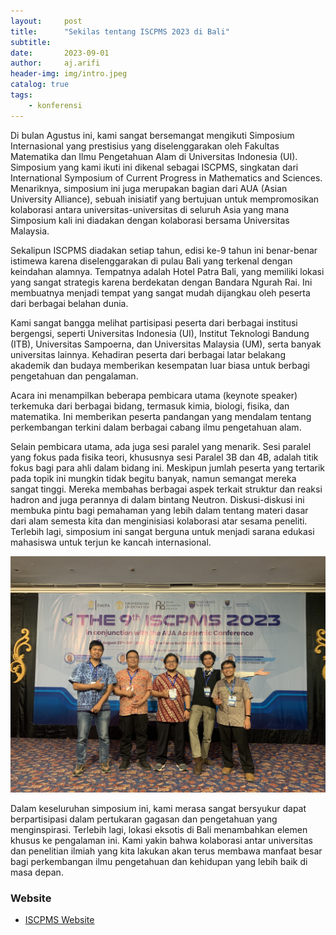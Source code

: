 ```yaml
---
layout:     post
title:      "Sekilas tentang ISCPMS 2023 di Bali"
subtitle:   
date:       2023-09-01
author:     aj.arifi
header-img: img/intro.jpeg
catalog: true
tags:
    - konferensi
---
```


Di bulan Agustus ini, kami sangat bersemangat mengikuti Simposium Internasional yang prestisius 
yang diselenggarakan oleh Fakultas Matematika dan Ilmu Pengetahuan Alam di Universitas Indonesia (UI). 
Simposium yang kami ikuti ini dikenal sebagai ISCPMS, singkatan dari International Symposium 
of Current Progress in Mathematics and Sciences. Menariknya, simposium ini juga merupakan bagian 
dari AUA (Asian University Alliance), sebuah inisiatif yang bertujuan untuk mempromosikan 
kolaborasi antara universitas-universitas di seluruh Asia yang mana Simposium kali ini diadakan dengan
kolaborasi bersama Universitas Malaysia.

Sekalipun ISCPMS diadakan setiap tahun, edisi ke-9 tahun ini benar-benar istimewa karena 
diselenggarakan di pulau Bali yang terkenal dengan keindahan alamnya. Tempatnya adalah Hotel Patra Bali, 
yang memiliki lokasi yang sangat strategis karena berdekatan dengan Bandara Ngurah Rai. 
Ini membuatnya menjadi tempat yang sangat mudah dijangkau oleh peserta dari berbagai belahan dunia.

Kami sangat bangga melihat partisipasi peserta dari berbagai institusi bergengsi, seperti Universitas Indonesia (UI),
Institut Teknologi Bandung (ITB), Universitas Sampoerna, dan Universitas Malaysia (UM), serta 
banyak universitas lainnya. Kehadiran peserta dari berbagai latar belakang akademik dan budaya 
memberikan kesempatan luar biasa untuk berbagi pengetahuan dan pengalaman.

Acara ini menampilkan beberapa pembicara utama (keynote speaker) terkemuka dari berbagai bidang, 
termasuk kimia, biologi, fisika, dan matematika. Ini memberikan peserta pandangan yang mendalam 
tentang perkembangan terkini dalam berbagai cabang ilmu pengetahuan alam.

Selain pembicara utama, ada juga sesi paralel yang menarik. 
Sesi paralel yang fokus pada fisika teori, khususnya sesi Paralel 3B dan 4B, 
adalah titik fokus bagi para ahli dalam bidang ini. 
Meskipun jumlah peserta yang tertarik pada topik ini 
mungkin tidak begitu banyak, namun semangat mereka sangat tinggi. 
Mereka membahas berbagai aspek terkait struktur dan reaksi hadron and juga perannya di dalam bintang Neutron. 
Diskusi-diskusi ini membuka pintu bagi pemahaman 
yang lebih dalam tentang materi dasar dari alam semesta kita dan menginisiasi kolaborasi atar sesama peneliti.
Terlebih lagi, simposium ini sangat berguna untuk menjadi sarana edukasi mahasiswa untuk terjun ke kancah internasional.

![](img/IMG_5323.JPG)

Dalam keseluruhan simposium ini, kami merasa sangat bersyukur dapat berpartisipasi dalam 
pertukaran gagasan dan pengetahuan yang menginspirasi. Terlebih lagi, lokasi eksotis di 
Bali menambahkan elemen khusus ke pengalaman ini. Kami yakin bahwa kolaborasi antar universitas 
dan penelitian ilmiah yang kita lakukan akan terus membawa manfaat besar bagi perkembangan 
ilmu pengetahuan dan kehidupan yang lebih baik di masa depan.

### Website

* [ISCPMS Website](https://iscpms.ui.ac.id)
